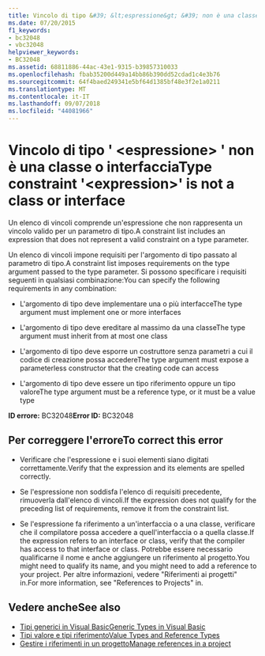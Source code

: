 ```yaml
---
title: Vincolo di tipo &#39; &lt;espressione&gt; &#39; non è una classe o interfaccia
ms.date: 07/20/2015
f1_keywords:
- bc32048
- vbc32048
helpviewer_keywords:
- BC32048
ms.assetid: 68811886-44ac-43e1-9315-b39857310033
ms.openlocfilehash: fbab35200d449a14bb86b390dd52cdad1c4e3b76
ms.sourcegitcommit: 64f4baed249341e5bf64d1385bf48e3f2e1a0211
ms.translationtype: MT
ms.contentlocale: it-IT
ms.lasthandoff: 09/07/2018
ms.locfileid: "44081966"
---
```

# <a name="type-constraint-39ltexpressiongt39-is-not-a-class-or-interface"></a><span data-ttu-id="bfec7-102">Vincolo di tipo &#39; &lt;espressione&gt; &#39; non è una classe o interfaccia</span><span class="sxs-lookup"><span data-stu-id="bfec7-102">Type constraint &#39;&lt;expression&gt;&#39; is not a class or interface</span></span>
<span data-ttu-id="bfec7-103">Un elenco di vincoli comprende un'espressione che non rappresenta un vincolo valido per un parametro di tipo.</span><span class="sxs-lookup"><span data-stu-id="bfec7-103">A constraint list includes an expression that does not represent a valid constraint on a type parameter.</span></span>  
  
 <span data-ttu-id="bfec7-104">Un elenco di vincoli impone requisiti per l'argomento di tipo passato al parametro di tipo.</span><span class="sxs-lookup"><span data-stu-id="bfec7-104">A constraint list imposes requirements on the type argument passed to the type parameter.</span></span> <span data-ttu-id="bfec7-105">Si possono specificare i requisiti seguenti in qualsiasi combinazione:</span><span class="sxs-lookup"><span data-stu-id="bfec7-105">You can specify the following requirements in any combination:</span></span>  
  
-   <span data-ttu-id="bfec7-106">L'argomento di tipo deve implementare una o più interfacce</span><span class="sxs-lookup"><span data-stu-id="bfec7-106">The type argument must implement one or more interfaces</span></span>  
  
-   <span data-ttu-id="bfec7-107">L'argomento di tipo deve ereditare al massimo da una classe</span><span class="sxs-lookup"><span data-stu-id="bfec7-107">The type argument must inherit from at most one class</span></span>  
  
-   <span data-ttu-id="bfec7-108">L'argomento di tipo deve esporre un costruttore senza parametri a cui il codice di creazione possa accedere</span><span class="sxs-lookup"><span data-stu-id="bfec7-108">The type argument must expose a parameterless constructor that the creating code can access</span></span>  
  
-   <span data-ttu-id="bfec7-109">L'argomento di tipo deve essere un tipo riferimento oppure un tipo valore</span><span class="sxs-lookup"><span data-stu-id="bfec7-109">The type argument must be a reference type, or it must be a value type</span></span>  
  
 <span data-ttu-id="bfec7-110">**ID errore:** BC32048</span><span class="sxs-lookup"><span data-stu-id="bfec7-110">**Error ID:** BC32048</span></span>  
  
## <a name="to-correct-this-error"></a><span data-ttu-id="bfec7-111">Per correggere l'errore</span><span class="sxs-lookup"><span data-stu-id="bfec7-111">To correct this error</span></span>  
  
-   <span data-ttu-id="bfec7-112">Verificare che l'espressione e i suoi elementi siano digitati correttamente.</span><span class="sxs-lookup"><span data-stu-id="bfec7-112">Verify that the expression and its elements are spelled correctly.</span></span>  
  
-   <span data-ttu-id="bfec7-113">Se l'espressione non soddisfa l'elenco di requisiti precedente, rimuoverla dall'elenco di vincoli.</span><span class="sxs-lookup"><span data-stu-id="bfec7-113">If the expression does not qualify for the preceding list of requirements, remove it from the constraint list.</span></span>  
  
-   <span data-ttu-id="bfec7-114">Se l'espressione fa riferimento a un'interfaccia o a una classe, verificare che il compilatore possa accedere a quell'interfaccia o a quella classe.</span><span class="sxs-lookup"><span data-stu-id="bfec7-114">If the expression refers to an interface or class, verify that the compiler has access to that interface or class.</span></span> <span data-ttu-id="bfec7-115">Potrebbe essere necessario qualificarne il nome e anche aggiungere un riferimento al progetto.</span><span class="sxs-lookup"><span data-stu-id="bfec7-115">You might need to qualify its name, and you might need to add a reference to your project.</span></span> <span data-ttu-id="bfec7-116">Per altre informazioni, vedere "Riferimenti ai progetti" in.</span><span class="sxs-lookup"><span data-stu-id="bfec7-116">For more information, see "References to Projects" in.</span></span>  
  
## <a name="see-also"></a><span data-ttu-id="bfec7-117">Vedere anche</span><span class="sxs-lookup"><span data-stu-id="bfec7-117">See also</span></span>

- [<span data-ttu-id="bfec7-118">Tipi generici in Visual Basic</span><span class="sxs-lookup"><span data-stu-id="bfec7-118">Generic Types in Visual Basic</span></span>](../../visual-basic/programming-guide/language-features/data-types/generic-types.md)  
- [<span data-ttu-id="bfec7-119">Tipi valore e tipi riferimento</span><span class="sxs-lookup"><span data-stu-id="bfec7-119">Value Types and Reference Types</span></span>](../../visual-basic/programming-guide/language-features/data-types/value-types-and-reference-types.md)  
- [<span data-ttu-id="bfec7-120">Gestire i riferimenti in un progetto</span><span class="sxs-lookup"><span data-stu-id="bfec7-120">Manage references in a project</span></span>](/visualstudio/ide/managing-references-in-a-project)
